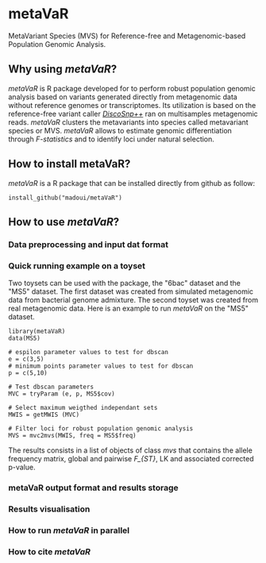 # metaVaR
MetaVariant Species (MVS) for Reference-free and Metagenomic-based Population Genomic Analysis.
## Why using <i>metaVaR</i>?
<i>metaVaR</i> is R package developed for to perform robust population genomic analysis based on variants generated directly from metagenomic data without reference genomes or transcriptomes. Its utilization is based on the reference-free variant caller <a href="https://github.com/GATB/DiscoSnp"><i>DiscoSnp++</i></a> ran on multisamples metagenomic reads. <i>metaVaR</i> clusters the metavariants into species called metavariant species or MVS. <i>metaVaR</i> allows to estimate genomic differentiation through <i>F-statistics</i> and to identify loci under natural selection. 
## How to install metaVaR?
<i>metaVaR</i> is a R package that can be installed directly from github as follow:
```
install_github("madoui/metaVaR")
```
## How to use <i>metaVaR</i>?
### Data preprocessing and input dat format

### Quick running example on a toyset
Two toysets can be used with the package, the "6bac" dataset and the "MS5" dataset. The first dataset was created from simulated metagenomic data from bacterial genome admixture. The second toyset was created from real metagenomic data. Here is an example to run <i>metaVaR</i> on the "MS5" dataset.
```
library(metaVaR)
data(MS5)

# espilon parameter values to test for dbscan
e = c(3,5)
# minimum points parameter values to test for dbscan
p = c(5,10)

# Test dbscan parameters
MVC = tryParam (e, p, MS5$cov)

# Select maximum weigthed independant sets
MWIS = getMWIS (MVC)

# Filter loci for robust population genomic analysis
MVS = mvc2mvs(MWIS, freq = MS5$freq)
```
The results consists in a list of objects of class <i>mvs</i> that contains the allele frequency matrix, global and pairwise <i>F_{ST}</i>, LK and associated corrected p-value.

### metaVaR output format and results storage

### Results visualisation

### How to run <i>metaVaR</i> in parallel

### How to cite <i>metaVaR</i>
